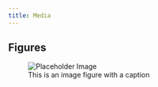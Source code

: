 ```yaml
---
title: Media
---
```


## Figures

<div class="preview">
  <figure>
    <img src="http://placehold.it/800x600/eeeeee/333333" alt="Placeholder Image">
    <figcaption>This is an image figure with a caption</figcaption>
  </figure>
</div>
